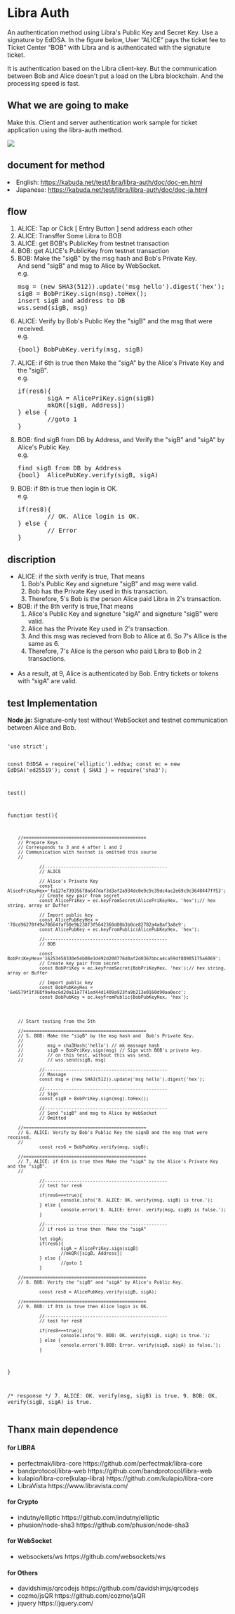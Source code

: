 <h1>Libra Auth</h1>

 
An authentication method using Libra's Public Key and Secret Key.
Use a signature by EdDSA.
In the figure below, User “ALICE” pays the ticket fee to Ticket Center “BOB” with Libra and is authenticated with the signature ticket.

It is authentication based on the Libra client-key. But the communication between Bob and Alice doesn't put a load on the Libra blockchain. And the processing speed is fast.

<h2>What we are going to make</h2>

Make this. Client and server authentication work sample for ticket application using the libra-auth method.

<img src=https://libra-auth.com/img/doc/libra-auth.png>

<h2>document for method</h2>
<li>English: <a href="https://kabuda.net/test/libra/libra-auth/doc/doc-en.html">https://kabuda.net/test/libra/libra-auth/doc/doc-en.html</a></li>
<li>Japanese: <a href="https://kabuda.net/test/libra/libra-auth/doc/doc-ja.html">https://kabuda.net/test/libra/libra-auth/doc/doc-ja.html</a></li>
<h2>flow</h2>

<section>
        <div>
                <ol>
                        <li>ALICE: Tap or Click [ Entry Button ] send address each other</li>
                        <li>ALICE: Transffer Some Libra to BOB</li>
                        <li>ALICE: get BOB's PublicKey from testnet transaction</li>
                        <li>BOB:   get ALICE's PublicKey from testnet transaction</li>
                        <li>BOB:   Make the "sigB" by the msg hash and  Bob's Private Key.<br>
                                And send "sigB" and msg to Alice by WebSocket. <br>
e.g.<pre class=eg>
msg = (new SHA3(512)).update('msg hello').digest('hex');
sigB = BobPriKey.sign(msg).toHex();
insert sigB and address to DB
wss.send(sigB, msg) </pre>
                        </li>
                        <li>ALICE: Verify by Bob's Public Key the "sigB" and the msg that were received.<br>
e.g.<pre class=eg>{bool} BobPubKey.verify(msg, sigB)</pre>
                        </li>
                        <li>ALICE: if 6th is true then Make the "sigA" by the Alice's Private Key and the "sigB".<br>
e.g.<pre class=eg>
if(res6){
        sigA = AlicePriKey.sign(sigB)
        mkQR([sigB, Address])
} else {
        //goto 1
} </pre>
                        </li>
                        <li>BOB:  find sigB from DB by Address, and Verify the "sigB" and "sigA" by Alice's Public Key. <br>
e.g.<pre class=eg>
find sigB from DB by Address
{bool}  AlicePubKey.verify(sigB, sigA) </pre>
                        </li>
                        <li>BOB:  if 8th is true then login is OK.<br>
e.g.<pre class=eg>
if(res8){
        // OK. Alice login is OK.
} else {
        // Error
}</pre>
                        </li>
                </ol>   
        </div>
</section>

<h2>discription</h2>
<section>
        <div>
                <ul>
                        <li>ALICE: if the sixth verify is true, That means 
                        <ol>
                                <li>Bob's Public Key and signeture "sigB" and msg were valid.</li>
                                <li>Bob has the Private Key used in this transaction.</li>
                                <li>Therefore, 5's Bob is the person Alice paid Libra in 2's transaction.</li>
                        </ol>
                        </li>
                        <li>BOB: if the 8th verify is true,That means 
                        <ol>
                                <li>Alice's Public Key and signeture "sigA" and signeture "sigB" were valid.</li>
                                <li>Alice has the Private Key used in 2's transaction.</li>
                                <li>And this msg was recieved from Bob to Alice at 6. So 7's Allice is the same as 6.</li>
                                <li>Therefore, 7's Alice is the person who paid Libra to Bob in 2 transactions.</li>
                        </ol>   
                            <br>
                        </li>
                        <li>As a result, at 9, Alice is authenticated by Bob. Entry tickets or tokens with “sigA” are valid.</li>
                </ul>   
        </div>
</section>

<h2>test Implementation</h2>
<section>
        <div>
                <strong>Node.js: </strong>Signature-only test without WebSocket and testnet communication between Alice and Bob.
                <pre><code  class="javascript">
'use strict';

const EdDSA = require('elliptic').eddsa;
const ec = new EdDSA('ed25519');
const { SHA3 } = require('sha3');

test()

function test(){

        //==============================================
        // Prepare Keys
        // Corresponds to 3 and 4 after 1 and 2
        // Communication with testnet is omitted this sourse
        // 
        
                //----------------------------------------------
                // ALICE

                // Alice's Private Key
                const AlicePriKeyHex='fa127e73935678a647daf3d3af2a934dc0e9c9c39dc4ac2e69c9c3648447ff53';
                // Create key pair from secret
                const AlicePriKey = ec.keyFromSecret(AlicePriKeyHex, 'hex');// hex string, array or Buffer

                // Import public key
                const AlicePubKeyHex = '78cd96278f49a78664faf50e9b238f3f5642360d80b3b0ce82782a4a8af3a8e9';
                const AlicePubKey = ec.keyFromPublic(AlicePubKeyHex, 'hex');

                //----------------------------------------------
                // BOB

                const BobPriKeyHex='16253458330e54b08e3d492d200776d8af2d0367bbca4ca59df88985175a6069';
                // Create key pair from secret
                const BobPriKey = ec.keyFromSecret(BobPriKeyHex, 'hex');// hex string, array or Buffer

                // Import public key
                const BobPubKeyHex = '6e6579f1f368f9a4ac6d20a11a7741ed44d1409a923fa9b213e0160d90aa0ecc';
                const BobPubKey = ec.keyFromPublic(BobPubKeyHex, 'hex');
        



        // Start testing from the 5th

        //==============================================
        // 5. BOB: Make the "sigB" by the msg hash and  Bob's Private Key.
        //        
        //         msg = sha3Hash('hello') // mk massage hash 
        //         sigB = BobPriKey.sign(msg) // Sign with BOB's private key.
        //         // on this test, without this wss send. 
        //         // wss.send(sigB, msg) 

                //----------------------------------------------
                // Massage
                const msg = (new SHA3(512)).update('msg hello').digest('hex');

                //----------------------------------------------
                // Sign
                const sigB = BobPriKey.sign(msg).toHex();

                //----------------------------------------------
                // Send "sigB" and msg to Alice by WebSocket
                // Omitted

        //==============================================
        // 6. ALICE: Verify by Bob's Public Key the signB and the msg that were received.
        //      
                const res6 = BobPubKey.verify(msg, sigB);
        
        //==============================================
        // 7. ALICE: if 6th is true then Make the "sigA" by the Alice's Private Key and the "sigB".
        //
        
                //----------------------------------------------
                // test for res6

                if(res6===true){
                        console.info('8. ALICE: OK. verify(msg, sigB) is true.');
                } else {
                        console.error('8. ALICE: Error. verify(msg, sigB) is false.');
                }
                
                //----------------------------------------------
                // if res6 is true then  Make the "sigA"
                
                let sigA; 
                if(res6){
                        sigA = AlicePriKey.sign(sigB)
                        //mkQR([sigB, Address])
                } else {
                        //goto 1
                }

        //==============================================
        // 8. BOB: Verify the "sigB" and "sigA" by Alice's Public Key.

                const res8 = AlicePubKey.verify(sigB, sigA);

        //==============================================
        // 9. BOB: if 8th is true then Alice login is OK.

                //----------------------------------------------
                // test for res8

                if(res8===true){
                        console.info('9. BOB: OK. verify(sigB, sigA) is true.');
                } else {
                        console.error('9.BOB: Error. verify(sigB, sigA) is false.');
                }
        
}
          
/* response */
7. ALICE: OK. verify(msg, sigB) is true.
9. BOB: OK. verify(sigB, sigA) is true. 
                </code></pre>
        </div>
</section>
<h2>Thanx main dependence</h2>
<section>
        <div>
         <h4>for LIBRA</h4>
                <ul>
                        <li>perfectmak/libra-core https://github.com/perfectmak/libra-core</li>
                        <li>bandprotocol/libra-web https://github.com/bandprotocol/libra-web</li>
                        <li>kulapio/libra-core(kulap-libra) https://github.com/kulapio/libra-core </li>
                        <li>LibraVista https://www.libravista.com/</li>
                </ul>
        </div>
        <div>
        <h4>for Crypto</h4>
                <ul>
                        <li>indutny/elliptic https://github.com/indutny/elliptic</li>
                        <li>phusion/node-sha3 https://github.com/phusion/node-sha3</li>
                </ul>
        </div>
        <div>
         <h4>for WebSocket</h4>
                <ul>
                        <li>websockets/ws https://github.com/websockets/ws</li>
                </ul>
        </div>
         <div>
         <h4>for Others</h4>
                <ul>
                        <li>davidshimjs/qrcodejs https://github.com/davidshimjs/qrcodejs</li>
                        <li>cozmo/jsQR https://github.com/cozmo/jsQR</li>
                        <li>jquery https://jquery.com/</li>
                </ul>
        </div>
 
</section>
</body>
</html>

